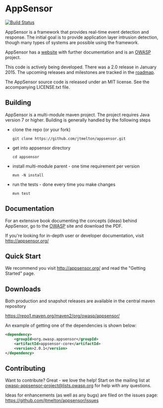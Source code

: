 AppSensor
=========

[![Build Status](https://travis-ci.org/jtmelton/appsensor.svg?branch=master)](https://travis-ci.org/jtmelton/appsensor)

AppSensor is a framework that provides real-time event detection and response. The initial goal is to provide application layer intrusion detection, though many types of systems are possible using the framework. 

AppSensor has a [website](http://appsensor.org) with further documentation and is an [OWASP](https://www.owasp.org/index.php/AppSensor) project.

This code is actively being developed. There was a 2.0 release in January 2015. The upcoming releases and milestones are tracked in the [roadmap](https://www.owasp.org/index.php/OWASP_AppSensor_Project#tab=Road_Map_and_Getting_Involved).

The AppSensor source code is released under an MIT license. See the accompanying LICENSE.txt file.

Building
--------

AppSensor is a multi-module maven project. The project requires Java version 7 or higher. Building is generally handled by the following steps 

- clone the repo (or your fork)

    ```
    git clone https://github.com/jtmelton/appsensor.git
    ```

- get into appsensor directory

    ```
    cd appsensor
    ```

- install multi-module parent - one time requirement per version

    ```
    mvn -N install 
    ```

-  run the tests - done every time you make changes

    ```
    mvn test
    ```

Documentation
-------------

For an extensive book documenting the concepts (ideas) behind AppSensor, go to the [OWASP](https://www.owasp.org/index.php/OWASP_AppSensor_Project) site and download the PDF. 

If you're looking for in-depth user or developer documentation, visit http://appsensor.org/ 

Quick Start
-----------

We recommend you visit http://appsensor.org/ and read the "Getting Started" page.

Downloads
---------

Both production and snapshot releases are available in the central maven repository

https://repo1.maven.org/maven2/org/owasp/appsensor/

An example of getting one of the dependencies is shown below: 

```xml
<dependency>
	<groupId>org.owasp.appsensor</groupId>
	<artifactId>appsensor-core</artifactId>
	<version>2.0.1</version>
</dependency>
```

Contributing
------------

Want to contribute? Great - we love the help! Start on the mailing list at owasp-appsensor-project@lists.owasp.org for help with any questions.

Ideas for enhancements (as well as any bugs) are filed on the issues page: https://github.com/jtmelton/appsensor/issues

